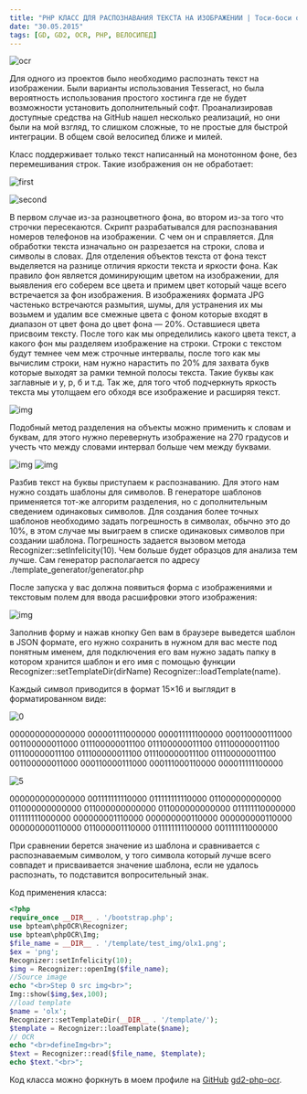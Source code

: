 ```yaml
---
title: "PHP КЛАСС ДЛЯ РАСПОЗНАВАНИЯ ТЕКСТА НА ИЗОБРАЖЕНИИ | Тоси-боси о компьютерах"
date: "30.05.2015"
tags: [GD, GD2, OCR, PHP, ВЕЛОСИПЕД]
---
```


![ocr](/static/img/ocr.png)

Для одного из проектов было необходимо распознать текст на изображении. Были варианты использования Tesseract, но была вероятность использования простого хостинга где не будет возможности установить дополнительный софт. Проанализировав доступные средства на GitHub нашел несколько реализаций, но они были на мой взгляд, то слишком сложные, то не простые для быстрой интеграции. В общем свой велосипед ближе и милей.

Класс поддерживает только текст написанный на монотонном фоне, без перемешивания строк.
Такие изображения он не обработает:

![first](/static/img/ocr/first.png)

![second](/static/img/ocr/second.png)

В первом случае из-за разноцветного фона, во втором из-за того что строчки пересекаются. Скрипт разрабатывался для распознавания номеров телефонов на изображении. С чем он и справляется. Для обработки текста изначально он разрезается на строки, слова и символы в словах. Для отделения объектов текста от фона текст выделяется на разнице отличия яркости текста и яркости фона. Как правило фон является доминирующим цветом на изображении, для выявления его соберем все цвета и примем цвет который чаще всего встречается за фон изображения. В изображениях формата JPG частенько встречаются размытия, шумы, для устранения их мы возьмем и удалим все смежные цвета с фоном которые входят в диапазон от цвет фона до цвет фона — 20%. Оставшиеся цвета присвоим тексту. После того как мы определились какого цвета текст, а какого фон мы разделяем изображение на строки. Строки с текстом будут темнее чем меж строчные интервалы, после того как мы вычислим строки, нам нужно нарастить по 20% для захвата букв которые выходят  за рамки темной полосы текста. Такие буквы как заглавные и у, р, б и т.д. Так же, для того чтоб подчеркнуть яркость текста мы утолщаем его обходя все изображение и расширяя текст.

![img](/static/img/ocr/Выделение_001.png)

Подобный метод разделения на объекты можно применить к словам и буквам, для этого нужно перевернуть изображение на 270 градусов и учесть что между словами интервал больше чем между буквами.

![img](/static/img/ocr/Выделение_0021.png)
![img](/static/img/ocr/Выделение_003.png)

Разбив текст на буквы приступаем к распознаванию. Для этого нам нужно создать шаблоны для символов. В генераторе шаблонов применяется тот-же алгоритм разделения, но с дополнительным сведением одинаковых символов. Для создания более точных шаблонов необходимо задать погрешность в символах, обычно это до 10%, в этом случае мы выиграем в списке одинаковых символов при создании шаблона. Погрешность задается вызовом метода Recognizer::setInfelicity(10). Чем больше будет образцов для анализа тем лучше. Сам генератор располагается по адресу ./template_generator/generator.php

После запуска у вас должна появиться форма с изображениями и текстовым полем для ввода расшифровки этого изображения:

![img](/static/img/ocr/Выделение_004.png)

Заполнив форму и нажав кнопку Gen вам в браузере выведется шаблон в JSON формате, его нужно сохранить в нужном для вас месте под понятным именем, для подключения его вам нужно задать папку в котором хранится шаблон и его имя с помощью функции Recognizer::setTemplateDir(dirName) Recognizer::loadTemplate(name).

Каждый символ приводится в формат 15×16 и выглядит в форматированном виде:

![0](/static/img/ocr/15732349211433010544.6444.png)

000000000000000
000001111000000
000011111100000
000110000111000
001100000011000
011100000011100
011100000011100
011100000011100
011100000011100
011100000011100
011100000011100
011100000011100
001100000011000
000110000111000
000111000110000
000011111100000

![5](/static/img/ocr/12589651291433010544.6516.png)

000000000000000
001111111110000
011111111110000
011000000000000
011000000000000
011000000000000
011000000000000
011111110000000
011111111000000
000000001110000
000000000110000
000000000110000
000000000110000
011000001110000
011111111100000
001111111000000

При сравнении берется значение из шаблона и сравнивается с распознаваемым символом, у того символа который лучше всего совпадет и присваивается значение шаблона, если не удалось распознать, то подставится вопросительный знак.

Код  применения класса:

```php
<?php
require_once __DIR__ . '/bootstrap.php';
use bpteam\phpOCR\Recognizer;
use bpteam\phpOCR\Img;
$file_name = __DIR__ . '/template/test_img/olx1.png';
$ex = 'png';
Recognizer::setInfelicity(10);
$img = Recognizer::openImg($file_name);
//Source image
echo "<br>Step 0 src img<br>";
Img::show($img,$ex,100);
//load template
$name = 'olx';
Recognizer::setTemplateDir(__DIR__ . '/template/');
$template = Recognizer::loadTemplate($name);
// OCR
echo "<br>defineImg<br>";
$text = Recognizer::read($file_name, $template);
echo $text."<br>";
```

Код класса можно форкнуть в моем профиле на [GitHub](https://github.com/bpteam) [gd2-php-ocr](https://github.com/bpteam/gd2-php-ocr).